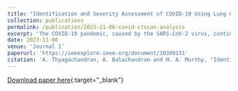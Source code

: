 ```yaml
---
title: "Identification and Severity Assessment of COVID-19 Using Lung CT Scans"
collection: publications
permalink: /publication/2023-11-06-covid-ctscan-analysis
excerpt: 'The COVID-19 pandemic, caused by the SARS-CoV-2 virus, continues to have a significant impact on the global population. To effectively triage patients and understand the progression of the disease, a metric-based analysis of diagnostic techniques is necessary. The objective of the present study is to identify COVID-19 from chest CT scans and determine the extent of severity, defined by a severity score that indicates the volume of infection. An unsupervised preprocessing pipeline is proposed to extract relevant clinical features and utilize this information to employ a pretrained ImageNet EfficientNetB5 model to extract discriminative features. Subsequently, a shallow feed-forward neural network is trained to classify the CT scans into three classes, namely COVID-19, Community-Acquired Pneumonia, and Normal. Through various ablation studies, we find that a domain-specific preprocessing pipeline has a significant positive impact on classification accuracy. The infection segmentation mask generated from the preprocessed pipeline performs better than state-of-the-art supervised semantic segmentation models. Further, the estimated infection severity score is observed to be well correlated with radiologists’ assessments. The results confirm the importance of domain-specific preprocessing for training machine learning algorithms.'
date: 2023-11-06
venue: 'Journal 1'
paperurl: 'https://ieeexplore.ieee.org/document/10309131'
citation: 'A. Thyagachandran, A. Balachandran and H. A. Murthy, "Identification and Severity Assessment of COVID-19 Using Lung CT Scans," in IEEE Access, vol. 11, pp. 124542-124555, 2023, doi: 10.1109/ACCESS.2023.3330238'
---
```


[Download paper here](http://aanandt.github.io/files/Identification_and_Severity_Assessment_of_COVID-19_Using_Lung_CT_Scans.pdf){:target="_blank"}